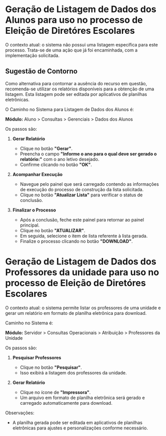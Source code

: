 # Geração de Listagem de Dados dos Alunos para uso no processo de Eleição de Diretóres Escolares

O contexto atual: o sistema não possui uma listagem específica para este processo. Trata-se de uma ação que já foi encaminhada, com a implementação solicitada. 

## Sugestão de Contorno
Como alternativa para contornar a ausência do recurso em questão, recomenda-se utilizar os relatórios disponíveis para a obtenção de uma listagem. Esta listagem pode ser editada por aplicativos de planilhas eletrônicas.

O Caminho no Sistema para Listagem de Dados dos Alunos é:

**Módulo:** Aluno > Consultas > Gerenciais > Dados dos Alunos

Os passos são:

1. **Gerar Relatório**
   - Clique no botão **"Gerar"**.
   - Preencha o campo **"Informe o ano para o qual deve ser gerado o relatório:"** com o ano letivo desejado.
   - Confirme clicando no botão **"OK"**.

2. **Acompanhar Execução**
   - Navegue pelo painel que será carregado contendo as informações de execução do processo de construção da lista solicitada.
   - Clique no botão **"Atualizar Lista"** para verificar o status de conclusão.

3. **Finalizar o Processo**
   - Após a conclusão, feche este painel para retornar ao painel principal.
   - Clique no botão **"ATUALIZAR"**.
   - Em seguida, selecione o item de lista referente à lista gerada.
   - Finalize o processo clicando no botão **"DOWNLOAD"**.


# Geração de Listagem de Dados dos Professores da unidade para uso no processo de Eleição de Diretóres Escolares

O contexto atual: o sistema permite listar os professores de uma unidade e gerar um relatório em formato de planilha eletrônica para download.

Caminho no Sistema é:

**Módulo:** Servidor > Consultas Operacionais > Atribuição > Professores da Unidade

Os passos são:

1. **Pesquisar Professores**
   - Clique no botão **"Pesquisar"**.
   - Isso exibirá a listagem dos professores da unidade.

2. **Gerar Relatório**
   - Clique no ícone de **"Impressora"**.
   - Um arquivo em formato de planilha eletrônica será gerado e carregado automaticamente para download.

Observações:
- A planilha gerada pode ser editada em aplicativos de planilhas eletrônicas para ajustes e personalizações conforme necessário.

